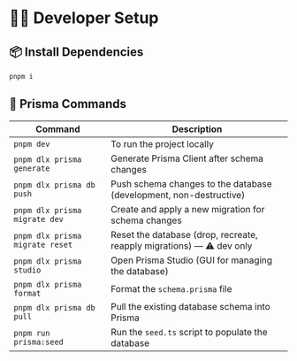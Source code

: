 # 🧑‍💻 Developer Setup

## 📦 Install Dependencies
```bash
pnpm i
```

## 🧰 Prisma Commands

| Command | Description |
|----------|--------------|
| `pnpm dev` | To run the project locally |
| `pnpm dlx prisma generate` | Generate Prisma Client after schema changes |
| `pnpm dlx prisma db push` | Push schema changes to the database (development, non-destructive) |
| `pnpm dlx prisma migrate dev` | Create and apply a new migration for schema changes |
| `pnpm dlx prisma migrate reset` | Reset the database (drop, recreate, reapply migrations) — ⚠️ dev only |
| `pnpm dlx prisma studio` | Open Prisma Studio (GUI for managing the database) |
| `pnpm dlx prisma format` | Format the `schema.prisma` file |
| `pnpm dlx prisma db pull` | Pull the existing database schema into Prisma |
| `pnpm run prisma:seed` | Run the `seed.ts` script to populate the database |
